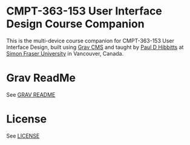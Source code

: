 # CMPT-363-153 User Interface Design Course Companion

This is the multi-device course companion for CMPT-363-153 User Interface Design, built using [Grav CMS](http://www.getgrav.org) and taught by [Paul D Hibbitts](http://www.paulhibbitts.com) at [Simon Fraser University](http://www.sfu.ca) in Vancouver, Canada.

# Grav ReadMe

See [GRAV README](GRAVREADME.md)

# License

See [LICENSE](LICENSE)
